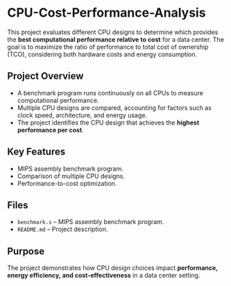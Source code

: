 # CPU-Cost-Performance-Analysis

This project evaluates different CPU designs to determine which provides the **best computational performance relative to cost** for a data center. The goal is to maximize the ratio of performance to total cost of ownership (TCO), considering both hardware costs and energy consumption.

## Project Overview

- A benchmark program runs continuously on all CPUs to measure computational performance.  
- Multiple CPU designs are compared, accounting for factors such as clock speed, architecture, and energy usage.  
- The project identifies the CPU design that achieves the **highest performance per cost**.

## Key Features

- MIPS assembly benchmark program.  
- Comparison of multiple CPU designs.  
- Performance-to-cost optimization.

## Files

- `benchmark.s` – MIPS assembly benchmark program.  
- `README.md` – Project description.  

## Purpose

The project demonstrates how CPU design choices impact **performance, energy efficiency, and cost-effectiveness** in a data center setting.
